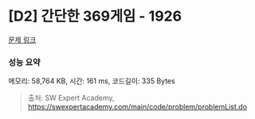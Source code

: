 # [D2] 간단한 369게임 - 1926 

[문제 링크](https://swexpertacademy.com/main/code/problem/problemDetail.do?contestProbId=AV5PTeo6AHUDFAUq) 

### 성능 요약

메모리: 58,764 KB, 시간: 161 ms, 코드길이: 335 Bytes



> 출처: SW Expert Academy, https://swexpertacademy.com/main/code/problem/problemList.do
